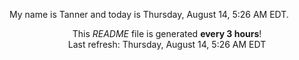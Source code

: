 My name is Tanner and today is Thursday, August 14, 5:26 AM EDT.

<p align="center">This <i>README</i> file is generated <b>every 3 hours</b>!</br>Last refresh: Thursday, August 14, 5:26 AM EDT<br /></p>
